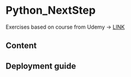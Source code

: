 # Python_NextStep
Exercises based on course from Udemy -> [LINK](https://www.udemy.com/course/python-dla-srednio-zaawansowanych/)

## Content

## Deployment guide